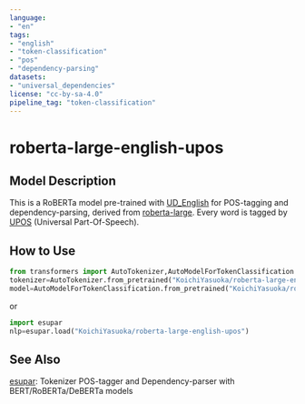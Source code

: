 ```yaml
---
language:
- "en"
tags:
- "english"
- "token-classification"
- "pos"
- "dependency-parsing"
datasets:
- "universal_dependencies"
license: "cc-by-sa-4.0"
pipeline_tag: "token-classification"
---
```


# roberta-large-english-upos

## Model Description

This is a RoBERTa model pre-trained with [UD_English](https://universaldependencies.org/en/) for POS-tagging and dependency-parsing, derived from [roberta-large](https://huggingface.co/roberta-large). Every word is tagged by [UPOS](https://universaldependencies.org/u/pos/) (Universal Part-Of-Speech).

## How to Use

```py
from transformers import AutoTokenizer,AutoModelForTokenClassification
tokenizer=AutoTokenizer.from_pretrained("KoichiYasuoka/roberta-large-english-upos")
model=AutoModelForTokenClassification.from_pretrained("KoichiYasuoka/roberta-large-english-upos")
```

or

```py
import esupar
nlp=esupar.load("KoichiYasuoka/roberta-large-english-upos")
```

## See Also

[esupar](https://github.com/KoichiYasuoka/esupar): Tokenizer POS-tagger and Dependency-parser with BERT/RoBERTa/DeBERTa models

